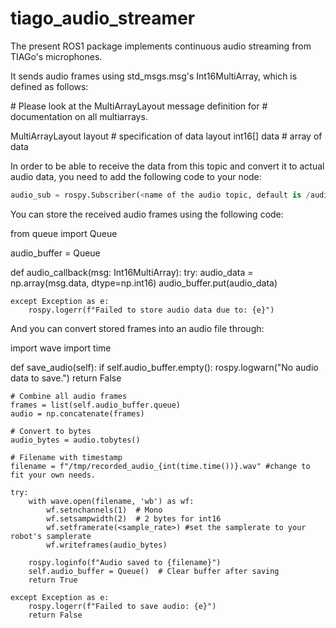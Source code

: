 # tiago_audio_streamer
The present ROS1 package implements continuous audio streaming from TIAGo's microphones.

It sends audio frames using std_msgs.msg's Int16MultiArray, which is defined as follows: 

\# Please look at the MultiArrayLayout message definition for
\# documentation on all multiarrays.

MultiArrayLayout  layout        \# specification of data layout
int16[]           data          \# array of data


In order to be able to receive the data from this topic and convert it to actual audio data, 
you need to add the following code to your node:


```python  
audio_sub = rospy.Subscriber(<name of the audio topic, default is /audio_frames>, Int16MultiArray, self.audio_callback) 
```


You can store the received audio frames using the following code: 

from queue import Queue

audio_buffer = Queue

def audio_callback(msg: Int16MultiArray):
    try:
        audio_data = np.array(msg.data, dtype=np.int16)
        audio_buffer.put(audio_data)        
    
    except Exception as e:
        rospy.logerr(f"Failed to store audio data due to: {e}")

And you can convert stored frames into an audio file through: 

import wave
import time

def save_audio(self):
    if self.audio_buffer.empty():
        rospy.logwarn("No audio data to save.")
        return False

    # Combine all audio frames
    frames = list(self.audio_buffer.queue)
    audio = np.concatenate(frames)

    # Convert to bytes
    audio_bytes = audio.tobytes()

    # Filename with timestamp
    filename = f"/tmp/recorded_audio_{int(time.time())}.wav" #change to fit your own needs.

    try:
        with wave.open(filename, 'wb') as wf:
            wf.setnchannels(1)  # Mono
            wf.setsampwidth(2)  # 2 bytes for int16
            wf.setframerate(<sample_rate>) #set the samplerate to your robot's samplerate
            wf.writeframes(audio_bytes) 

        rospy.loginfo(f"Audio saved to {filename}")
        self.audio_buffer = Queue()  # Clear buffer after saving
        return True

    except Exception as e:
        rospy.logerr(f"Failed to save audio: {e}")
        return False


